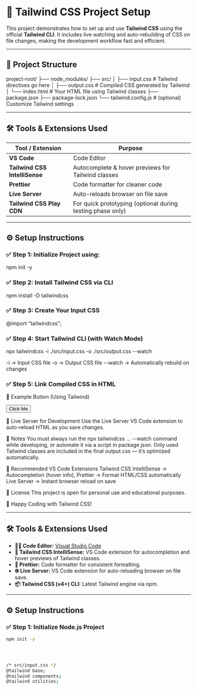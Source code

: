 # 🚀 Tailwind CSS Project Setup

This project demonstrates how to set up and use **Tailwind CSS** using the official **Tailwind CLI**. It includes live watching and auto-rebuilding of CSS on file changes, making the development workflow fast and efficient.

---

## 📁 Project Structure
project-root/
├── node_modules/
├── src/
│ ├── input.css # Tailwind directives go here
│ ├── output.css # Compiled CSS generated by Tailwind
│ └── index.html # Your HTML file using Tailwind classes
├── package.json
├── package-lock.json
└── tailwind.config.js # (optional) Customize Tailwind settings


---

## 🛠️ Tools & Extensions Used

| Tool / Extension | Purpose |
|-----------------------------|-------------------------------------------------------------------------|
| **VS Code** | Code Editor |
| **Tailwind CSS IntelliSense** | Autocomplete & hover previews for Tailwind classes |
| **Prettier** | Code formatter for cleaner code |
| **Live Server** | Auto-reloads browser on file save |
| **Tailwind CSS Play CDN** | For quick prototyping (optional during testing phase only) |

---

## ⚙️ Setup Instructions

### ✅ Step 1: Initialize Project using:

npm init -y

### ✅ Step 2: Install Tailwind CSS via CLI

npm install -D tailwindcss

### ✅ Step 3: Create Your Input CSS

@import "tailwindcss";

### ✅ Step 4: Start Tailwind CLI (with Watch Mode)

npx tailwindcss -i ./src/input.css -o ./src/output.css --watch

-i → Input CSS file
-o → Output CSS file
--watch → Automatically rebuild on changes

### ✅ Step 5: Link Compiled CSS in HTML

<!-- ./src/index.html -->
<link rel="stylesheet" href="./output.css" />


🎨 Example Button (Using Tailwind)

<button class="bg-blue-600 text-white px-6 py-3 rounded-md hover:bg-blue-500">
Click Me
</button>

🔄 Live Server for Development
Use the Live Server VS Code extension to auto-reload HTML as you save changes.

🧠 Notes
You must always run the npx tailwindcss ... --watch command while developing, or automate it via a script in package.json.
Only used Tailwind classes are included in the final output.css — it’s optimized automatically.


📌 Recommended VS Code Extensions
Tailwind CSS IntelliSense → Autocompletion (hover info), 
Prettier → Format HTML/CSS automatically
Live Server → Instant browser reload on save

🤝 License
This project is open for personal use and educational purposes.

🙌 Happy Coding with Tailwind CSS!


---

## 🛠 Tools & Extensions Used

- **👨‍💻 Code Editor:** [Visual Studio Code](https://code.visualstudio.com/)
- **🎨 Tailwind CSS IntelliSense:** VS Code extension for autocompletion and hover previews of Tailwind classes.
- **🧼 Prettier:** Code formatter for consistent formatting.
- **🌐 Live Server:** VS Code extension for auto-reloading browser on file save.
- **📦 Tailwind CSS (v4+) CLI:** Latest Tailwind engine via npm.

---

## ⚙️ Setup Instructions

### ✅ Step 1: Initialize Node.js Project

```bash
npm init -y




/* src/input.css */
@tailwind base;
@tailwind components;
@tailwind utilities;


 
